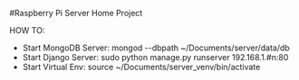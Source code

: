 #Raspberry Pi Server Home Project

HOW TO:
  - Start MongoDB Server:    mongod --dbpath ~/Documents/server/data/db
  - Start Django Server:     sudo python manage.py runserver 192.168.1.#n:80
  - Start Virtual Env:       source ~/Documents/server_venv/bin/activate
